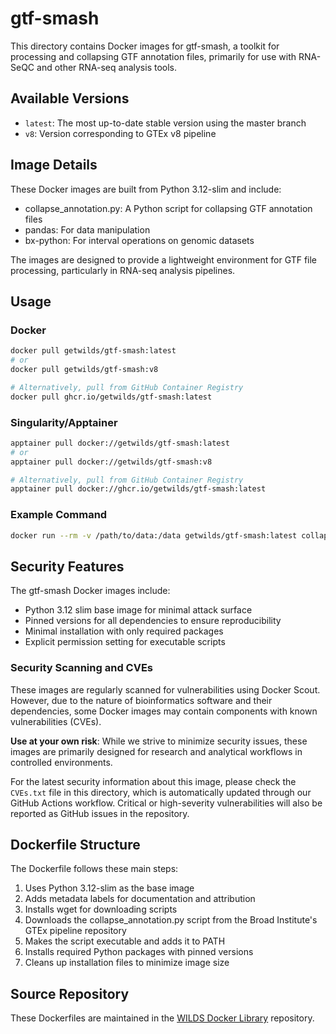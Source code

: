 # gtf-smash

This directory contains Docker images for gtf-smash, a toolkit for processing and collapsing GTF annotation files, primarily for use with RNA-SeQC and other RNA-seq analysis tools.

## Available Versions

- `latest`: The most up-to-date stable version using the master branch
- `v8`: Version corresponding to GTEx v8 pipeline

## Image Details

These Docker images are built from Python 3.12-slim and include:

- collapse_annotation.py: A Python script for collapsing GTF annotation files
- pandas: For data manipulation
- bx-python: For interval operations on genomic datasets

The images are designed to provide a lightweight environment for GTF file processing, particularly in RNA-seq analysis pipelines.

## Usage

### Docker

```bash
docker pull getwilds/gtf-smash:latest
# or
docker pull getwilds/gtf-smash:v8

# Alternatively, pull from GitHub Container Registry
docker pull ghcr.io/getwilds/gtf-smash:latest
```

### Singularity/Apptainer

```bash
apptainer pull docker://getwilds/gtf-smash:latest
# or
apptainer pull docker://getwilds/gtf-smash:v8

# Alternatively, pull from GitHub Container Registry
apptainer pull docker://ghcr.io/getwilds/gtf-smash:latest
```

### Example Command

```bash
docker run --rm -v /path/to/data:/data getwilds/gtf-smash:latest collapse_annotation.py --gtf /data/input.gtf --out /data/collapsed.gtf
```

## Security Features

The gtf-smash Docker images include:

- Python 3.12 slim base image for minimal attack surface
- Pinned versions for all dependencies to ensure reproducibility
- Minimal installation with only required packages
- Explicit permission setting for executable scripts

### Security Scanning and CVEs

These images are regularly scanned for vulnerabilities using Docker Scout. However, due to the nature of bioinformatics software and their dependencies, some Docker images may contain components with known vulnerabilities (CVEs).

**Use at your own risk**: While we strive to minimize security issues, these images are primarily designed for research and analytical workflows in controlled environments.

For the latest security information about this image, please check the `CVEs.txt` file in this directory, which is automatically updated through our GitHub Actions workflow. Critical or high-severity vulnerabilities will also be reported as GitHub issues in the repository.

## Dockerfile Structure

The Dockerfile follows these main steps:

1. Uses Python 3.12-slim as the base image
2. Adds metadata labels for documentation and attribution
3. Installs wget for downloading scripts
4. Downloads the collapse_annotation.py script from the Broad Institute's GTEx pipeline repository
5. Makes the script executable and adds it to PATH
6. Installs required Python packages with pinned versions
7. Cleans up installation files to minimize image size

## Source Repository

These Dockerfiles are maintained in the [WILDS Docker Library](https://github.com/getwilds/wilds-docker-library) repository.
